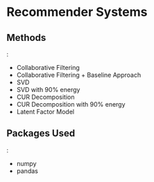 # Recommender Systems

<section>
    <h2> Methods </h2> :
    <ul>
        <li> Collaborative Filtering </li>
        <li> Collaborative Filtering + Baseline Approach </li>
        <li> SVD </li>
        <li> SVD with 90% energy </li>
        <li> CUR Decomposition</li>
        <li> CUR Decomposition with 90% energy </li>
        <li> Latent Factor Model </li>
    </ul>
</section>

<section>
    <h2> Packages Used </h2> :
    <ul>
        <li> numpy </li>
        <li> pandas </li>
    </ul>
</section>
